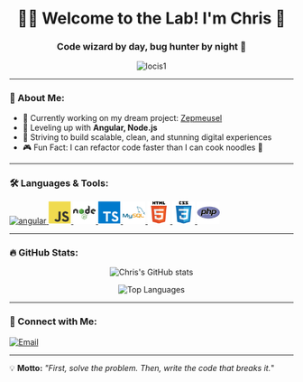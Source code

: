 <h1 align="center">👨‍💻 Welcome to the Lab! I'm Chris 🚀</h1>
<h3 align="center">Code wizard by day, bug hunter by night 🌌</h3>

<p align="center">
  <img src="https://komarev.com/ghpvc/?username=locis1&label=Profile%20views&color=brightgreen&style=flat" alt="locis1" />
</p>

---

### 🚀 About Me:
- 🔭 Currently working on my dream project: [Zepmeusel](https://zepmeusel.com/)  
- 🌱 Leveling up with **Angular, Node.js**  
- 🎯 Striving to build scalable, clean, and stunning digital experiences  
- 🎮 Fun Fact: I can refactor code faster than I can cook noodles 🍜  

---

### 🛠️ Languages & Tools:
<p align="left">
  <a href="https://angular.io" target="_blank" rel="noreferrer">
    <img src="https://angular.io/assets/images/logos/angular/angular.svg" alt="angular" width="40" height="40"/>
  </a>
  <a href="https://developer.mozilla.org/en-US/docs/Web/JavaScript" target="_blank" rel="noreferrer">
    <img src="https://raw.githubusercontent.com/devicons/devicon/master/icons/javascript/javascript-original.svg" alt="javascript" width="40" height="40"/>
  </a>
  <a href="https://nodejs.org" target="_blank" rel="noreferrer">
    <img src="https://raw.githubusercontent.com/devicons/devicon/master/icons/nodejs/nodejs-original-wordmark.svg" alt="nodejs" width="40" height="40"/>
  </a>
  <a href="https://www.typescriptlang.org/" target="_blank" rel="noreferrer">
    <img src="https://raw.githubusercontent.com/devicons/devicon/master/icons/typescript/typescript-original.svg" alt="typescript" width="40" height="40"/>
  </a>
  <a href="https://www.mysql.com/" target="_blank" rel="noreferrer">
    <img src="https://raw.githubusercontent.com/devicons/devicon/master/icons/mysql/mysql-original-wordmark.svg" alt="mysql" width="40" height="40"/>
  </a>
  <a href="https://www.w3schools.com/html/" target="_blank" rel="noreferrer">
    <img src="https://raw.githubusercontent.com/devicons/devicon/master/icons/html5/html5-original-wordmark.svg" alt="html5" width="40" height="40"/>
  </a>
  <a href="https://www.w3schools.com/css/" target="_blank" rel="noreferrer">
    <img src="https://raw.githubusercontent.com/devicons/devicon/master/icons/css3/css3-original-wordmark.svg" alt="css3" width="40" height="40"/>
  </a>
  <a href="https://www.php.net" target="_blank" rel="noreferrer">
    <img src="https://raw.githubusercontent.com/devicons/devicon/master/icons/php/php-original.svg" alt="php" width="40" height="40"/>
  </a>
</p>

---

### 🔥 GitHub Stats:
<p align="center">
  <img src="https://github-readme-stats.vercel.app/api?username=locis1&show_icons=true&theme=radical" alt="Chris's GitHub stats" />
</p>

<p align="center">
  <img src="https://github-readme-stats.vercel.app/api/top-langs/?username=locis1&layout=compact&theme=radical" alt="Top Languages" />
</p>

---

### 🤝 Connect with Me:
<p align="left">
  <a href="mailto:kontakt@locis-media.de" target="blank">
    <img align="center" src="https://cdn.jsdelivr.net/npm/simple-icons@3.0.1/icons/gmail.svg" alt="Email" height="30" width="40" />
  </a>
</p>

---

💡 **Motto:** *"First, solve the problem. Then, write the code that breaks it.*"  

